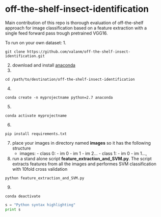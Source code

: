 # off-the-shelf-insect-identification
Main contribution of this repo is thorough evaluation of off-the-shelf approach for image classification based on a feature extraction with a single feed forward pass trough pretrained VGG16.

To run on your own dataset:
1. 
```console
git clone https://github.com/valanm/off-the-shelf-insect-identification.git
```
2. download and install [anaconda](https://www.anaconda.com/distribution/)
3. 
```console
cd /path/to/destination/off-the-shelf-insect-identification
```
4. 
```console
conda create -n myprojectname python=2.7 anaconda
```
5. 
```console
conda activate myprojectname
```
6. 
```console
pip install requirements.txt
```
7. place your images in directory named **images** so it has the following structure
      - images:
            - class 0:
                  - im 0
                  - im 1
                  - im 2...
            - class 1:
                  - im 0
                  - im 1...,
8. run a stand alone script **feature_extraction_and_SVM.py**. The script extracts features from all the images and performes SVM classification with 10fold cross validation
```console
python feature_extraction_and_SVM.py
```
9. 
```console
conda deactivate
```

```python
s = "Python syntax highlighting"
print s
```
